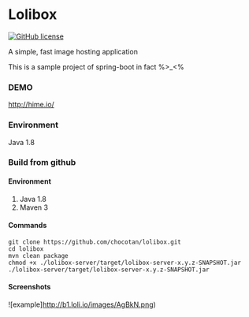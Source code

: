 Lolibox 
=======
[![GitHub license](https://img.shields.io/badge/license-Apache%202-blue.svg?style=flat-square)](https://raw.githubusercontent.com/chocotan/lolibox/master/LICENSE)


A simple, fast image hosting application

This is a sample project of spring-boot in fact %>_<%

### DEMO
http://hime.io/

### Environment
Java 1.8

### Build from github
#### Environment
1. Java 1.8
2. Maven 3

#### Commands
```
git clone https://github.com/chocotan/lolibox.git
cd lolibox
mvn clean package
chmod +x ./lolibox-server/target/lolibox-server-x.y.z-SNAPSHOT.jar
./lolibox-server/target/lolibox-server-x.y.z-SNAPSHOT.jar
```

#### Screenshots

![example]http://b1.loli.io/images/AgBkN.png)
